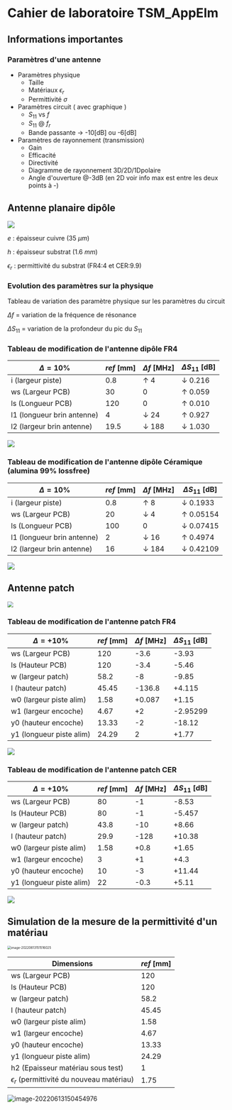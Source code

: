 # Cahier de laboratoire TSM_AppElm

## Informations importantes

### Paramètres d'une antenne

- Paramètres physique
  - Taille
  - Matériaux $\epsilon_r$ 
  - Permittivité $\sigma$ 
- Paramètres circuit ( avec graphique )
  - $S_{11}$ vs $f$
  - $S_{11}$ @ $f_r$
  - Bande passante -> -10[dB] ou -6[dB]
- Paramètres de rayonnement (transmission)
  - Gain
  - Efficacité
  - Directivité
  - Diagramme de rayonnement 3D/2D/1Dpolaire
  - Angle d'ouverture @-3dB (en 2D voir info max est entre les deux points à -)

## Antenne planaire dipôle

![](.\Figures\dimensions.png)

$e$ : épaisseur cuivre ($35$ $\mu m$)

$h$ : épaisseur substrat ($1.6$ $mm$)

$\epsilon_r$ : permittivité du substrat (FR4:4 et CER:9.9)

### Evolution des paramètres sur la physique

Tableau de variation des paramètre physique sur les paramètres du circuit

$\Delta f$ = variation de la fréquence de résonance

$\Delta S_{11}$ = variation de la profondeur du pic du $S_{11}$ 

### Tableau de modification de l'antenne dipôle FR4

| $\Delta = 10\%$            | $ref$ [mm] | $\Delta f$ [MHz] | $\Delta S_{11}$ [dB] |
| -------------------------- | ---------- | ---------------- | -------------------- |
| i (largeur piste)          | 0.8        | $\uparrow$ 4     | $\downarrow$ 0.216   |
| ws (Largeur PCB)           | 30         | 0                | $\uparrow$ 0.059     |
| ls (Longueur PCB)          | 120        | 0                | $\uparrow$ 0.010     |
| l1 (longueur brin antenne) | 4          | $\downarrow$ 24  | $\uparrow$ 0.927     |
| l2 (largeur brin antenne)  | 19.5       | $\downarrow$ 188 | $\downarrow$ 1.030   |

<img src=".\Figures\MesureVariationsFR4.png" style="zoom: 100%;" />

### Tableau de modification de l'antenne dipôle Céramique (alumina 99% lossfree)

| $\Delta = 10\%$            | $ref$ [mm] | $\Delta f$ [MHz] | $\Delta S_{11}$ [dB] |
| -------------------------- | ---------- | ---------------- | -------------------- |
| i (largeur piste)          | 0.8        | $\uparrow$ 8     | $\downarrow$ 0.1933  |
| ws (Largeur PCB)           | 20         | $\downarrow$ 4   | $\uparrow$ 0.05154   |
| ls (Longueur PCB)          | 100        | 0                | $\downarrow$ 0.07415 |
| l1 (longueur brin antenne) | 2          | $\downarrow$ 16  | $\uparrow$ 0.4974    |
| l2 (largeur brin antenne)  | 16         | $\downarrow$ 184 | $\downarrow$ 0.42109 |

<img src=".\Figures\MesureVariationsCER.png" style="zoom:100%;" />

## Antenne patch

<img src=".\Figures\patch_dimensions.png" style="zoom: 80%;" />

### Tableau de modification de l'antenne patch FR4

| $\Delta = +10\%$         | $ref$ [mm] | $\Delta f$ [MHz] | $\Delta S_{11}$ [dB] |
| ------------------------ | ---------- | ---------------- | -------------------- |
| ws (Largeur PCB)         | 120        | -3.6             | -3.93                |
| ls (Hauteur PCB)         | 120        | -3.4             | -5.46                |
| w (largeur patch)        | 58.2       | -8               | -9.85                |
| l (hauteur patch)        | 45.45      | -136.8           | +4.115               |
| w0 (largeur piste alim)  | 1.58       | +0.087           | +1.15                |
| w1 (largeur encoche)     | 4.67       | +2               | -2.95299             |
| y0 (hauteur encoche)     | 13.33      | -2               | -18.12               |
| y1 (longueur piste alim) | 24.29      | 2                | +1.77                |

<img src=".\Figures\PatchMesureVariationsFR4.png" style="zoom: 100%;" />

### Tableau de modification de l'antenne patch CER

| $\Delta = +10\%$         | $ref$ [mm] | $\Delta f$ [MHz] | $\Delta S_{11}$ [dB] |
| ------------------------ | ---------- | ---------------- | -------------------- |
| ws (Largeur PCB)         | 80         | -1               | -8.53                |
| ls (Hauteur PCB)         | 80         | -1               | -5.457               |
| w (largeur patch)        | 43.8       | -10              | +8.66                |
| l (hauteur patch)        | 29.9       | -128             | +10.38               |
| w0 (largeur piste alim)  | 1.58       | +0.8             | +1.65                |
| w1 (largeur encoche)     | 3          | +1               | +4.3                 |
| y0 (hauteur encoche)     | 10         | -3               | +11.44               |
| y1 (longueur piste alim) | 22         | -0.3             | +5.11                |

<img src=".\Figures\PatchMesureVariationsCER.png" style="zoom: 100%;" />

## Simulation de la mesure de la permittivité d'un matériau

<img src="FiguresTypora/image-20220613151516025.png" alt="image-20220613151516025" style="zoom:50%;" />

| Dimensions                                      | $ref$ [mm] |
| ----------------------------------------------- | ---------- |
| ws (Largeur PCB)                                | 120        |
| ls (Hauteur PCB)                                | 120        |
| w (largeur patch)                               | 58.2       |
| l (hauteur patch)                               | 45.45      |
| w0 (largeur piste alim)                         | 1.58       |
| w1 (largeur encoche)                            | 4.67       |
| y0 (hauteur encoche)                            | 13.33      |
| y1 (longueur piste alim)                        | 24.29      |
| h2 (Epaisseur matériau sous test)               | 1          |
| $\epsilon_r$ (permittivité du nouveau matériau) | 1.75       |

![image-20220613150454976](FiguresTypora/image-20220613150454976.png)